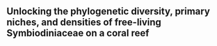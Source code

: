 ## Unlocking the phylogenetic diversity, primary niches, and densities of free-living Symbiodiniaceae on a coral reef

